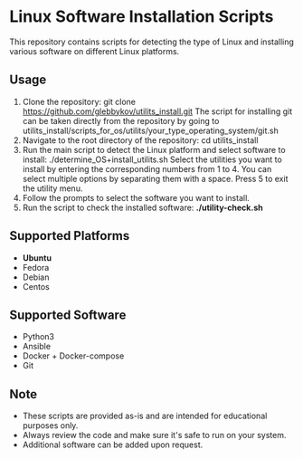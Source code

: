 # Linux Software Installation Scripts

This repository contains scripts for detecting the type of Linux and installing various software on different Linux platforms.

## Usage

1. Clone the repository: 
git clone https://github.com/glebbykov/utilits_install.git
The script for installing git can be taken directly from the repository by going to utilits_install/scripts_for_os/utilits/your_type_operating_system/git.sh
2. Navigate to the root directory of the repository:
cd utilits_install
3. Run the main script to detect the Linux platform and select software to install:
./determine_OS+install_utilits.sh
Select the utilities you want to install by entering the corresponding numbers from 1 to 4. You can select multiple options by separating them with a space. Press 5 to exit the utility menu.
4. Follow the prompts to select the software you want to install.
5. Run the script to check the installed software:
**./utility-check.sh**

## Supported Platforms

- __Ubuntu__
- Fedora
- Debian
- Centos

## Supported Software

- Python3
- Ansible
- Docker + Docker-compose
- Git 

## Note

- These scripts are provided as-is and are intended for educational purposes only.
- Always review the code and make sure it's safe to run on your system.
- Additional software can be added upon request.
